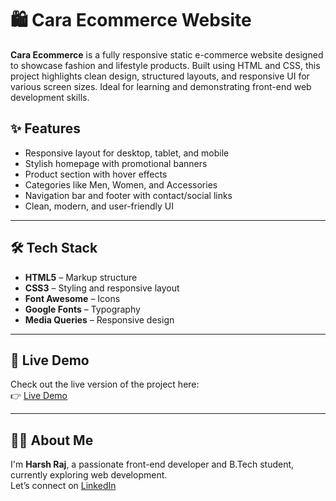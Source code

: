 # 🛍️ Cara Ecommerce Website

**Cara Ecommerce** is a fully responsive static e-commerce website designed to showcase fashion and lifestyle products. Built using HTML and CSS, this project highlights clean design, structured layouts, and responsive UI for various screen sizes. Ideal for learning and demonstrating front-end web development skills.

## ✨ Features

- Responsive layout for desktop, tablet, and mobile
- Stylish homepage with promotional banners
- Product section with hover effects
- Categories like Men, Women, and Accessories
- Navigation bar and footer with contact/social links
- Clean, modern, and user-friendly UI

---

## 🛠️ Tech Stack

- **HTML5** – Markup structure
- **CSS3** – Styling and responsive layout
- **Font Awesome** – Icons
- **Google Fonts** – Typography
- **Media Queries** – Responsive design

---
## 🚀 Live Demo

Check out the live version of the project here:  
👉 [Live Demo](https://harshtechpioneers.github.io/Cara-Ecommerce/)

---

## 🙋‍♂️ About Me

I'm **Harsh Raj**, a passionate front-end developer and B.Tech student, currently exploring web development. 
<br>
Let’s connect on [LinkedIn](https://www.linkedin.com/in/harshraj94) 



